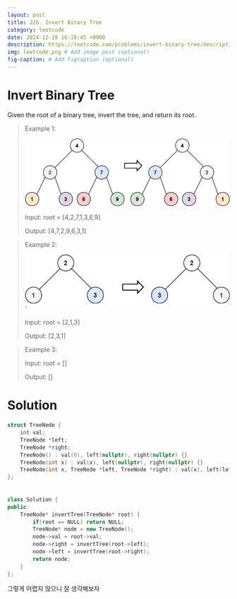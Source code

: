 ```yaml
---
layout: post
title: 226. Invert Binary Tree
category: leetcode
date: 2024-12-18 16:18:45 +0900
description: https://leetcode.com/problems/invert-binary-tree/description/
img: leetcode.png # Add image post (optional)
fig-caption: # Add figcaption (optional)
---
```


            
# Invert Binary Tree

Given the root of a binary tree, invert the tree, and return its root.




> Example 1:
> 
> <img src="../imgs/invert1-tree.jpg" alt="invert1-tree" width="500"/>
> 
> Input: root = [4,2,7,1,3,6,9]
> 
> Output: [4,7,2,9,6,3,1]



> Example 2:
> 
> <img src="../imgs/invert2-tree.jpg" alt="invert2-tree" width="500"/>'
> 
> Input: root = [2,1,3]
> 
> Output: [2,3,1]


> Example 3:
> 
> Input: root = []
> 
> Output: []

# Solution

```cpp
struct TreeNode {
    int val;
    TreeNode *left;
    TreeNode *right;
    TreeNode() : val(0), left(nullptr), right(nullptr) {}
    TreeNode(int x) : val(x), left(nullptr), right(nullptr) {}
    TreeNode(int x, TreeNode *left, TreeNode *right) : val(x), left(left), right(right) {}
};


class Solution {
public:
    TreeNode* invertTree(TreeNode* root) {
        if(root == NULL) return NULL;
        TreeNode* node = new TreeNode();
        node->val = root->val;
        node->right = invertTree(root->left);
        node->left = invertTree(root->right);
        return node;
    }
};

```

그렇게 어렵지 않으니 잘 생각해보자 
